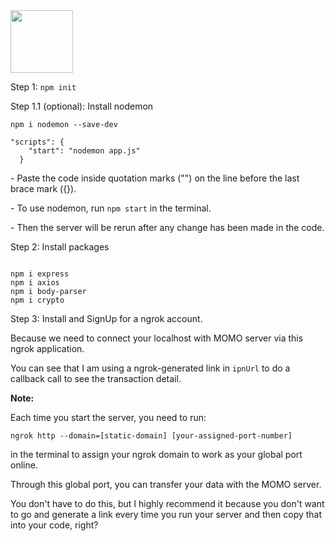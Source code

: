 <img src="https://play-lh.googleusercontent.com/dQbjuW6Jrwzavx7UCwvGzA_sleZe3-Km1KISpMLGVf1Be5N6hN6-tdKxE5RDQvOiGRg" style="width: 100px; height=100px; ">
<p>Step 1: <code>npm init</code></p>
<p>Step 1.1 (optional): Install nodemon</p>
<pre><code>npm i nodemon --save-dev
</code></pre>
<pre><code>"scripts": {
    "start": "nodemon app.js"
  }
</code></pre>
<p>- Paste the code inside quotation marks ("") on the line before the last brace mark ({}).</p>
<p>- To use nodemon, run <code>npm start</code> in the terminal.</p>
<p>- Then the server will be rerun after any change has been made in the code.</p>
<p>Step 2: Install packages</p>
<pre><code>
npm i express
npm i axios
npm i body-parser
npm i crypto
</code></pre>
<p>Step 3: Install and SignUp for a ngrok account.</p>
<p>Because we need to connect your localhost with MOMO server via this ngrok application.</p>
<p>You can see that I am using a ngrok-generated link in <code>ipnUrl</code> to do a callback call to see the transaction detail.</p>

<p><strong>Note:</strong></p>
<p>Each time you start the server, you need to run:</p>
<pre><code>ngrok http --domain=[static-domain] [your-assigned-port-number]</code></pre>
<p>in the terminal to assign your ngrok domain to work as your global port online.</p>
<p>Through this global port, you can transfer your data with the MOMO server.</p>
<p>You don't have to do this, but I highly recommend it because you don't want to go and generate a link every time you run your server and then copy that into your code, right?</p>




